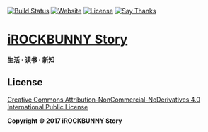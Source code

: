 [![Build Status](https://travis-ci.org/iROCKBUNNY/iRB-Story.svg)](https://travis-ci.org/iROCKBUNNY/iRB-Story)
[![Website](https://img.shields.io/website-up-down-green-red/http/story.irockbunny.com.svg)](http://story.irockbunny.com/)
[![License](https://img.shields.io/badge/license-CC4.0%20BY--NC--ND-orange.svg)](/LICENSE.md)
[![Say Thanks](https://img.shields.io/badge/Say-Thanks!-1EAEDB.svg)](https://saythanks.io/to/iROCKBUNNY)

# [iROCKBUNNY Story](http://story.irockbunny.com)
**生活 · 读书 · 新知**

## License
[Creative Commons Attribution-NonCommercial-NoDerivatives 4.0 International Public License](/LICENSE.md)

**Copyright &copy; 2017 iROCKBUNNY Story**

